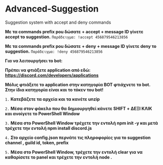# Advanced-Suggestion
Suggestion system with accept and deny commands


**__Με τα commands prefix pou δώσατε + accept + message ID γίνετε accept το suggestion__.** `Παράδειγμα: !accept 456879546213856`


**__Με τα commands prefix pou δώσατε + deny + message ID γίνετε deny το suggestion__.** `Παράδειγμα: !deny 456879546213856`


**__Για να λειτουργήσει το bot__:**

**Πρέπει να φτιάξετε application από εδώ: https://discord.com/developers/applications**

**Μόλις φτιάξετε το application στην κατηγορία BOT φτιάχνετε το bot. Στην ίδια κατηγορία είναι και το τόκεν του bot!**

`1.` **Κατεβάζετε τα αρχεία και τα κανέτε unzip**

`2.` **Μέσα στον φάκελο που θα δημιουργηθεί κάνετε SHIFT + ΔΕΞΙ ΚΛΙΚ και ανοίγετε το PowerShell Window**

`3.` **Μέσα στο PowerShell Window τρέχετε την εντολή npm init -y και μετά τρέχετε την εντολή npm install discord.js**

`4.` **Στο αρχείο config.json περνάτε τις πληροφορίες για το suggestion channel , guild id, token, prefix**

`5.` **Μέσα στο PowerShell Window, τρέχετε την εντολή clear για να καθαρίσετε το panel και τρέχετε την εντολή node .**
